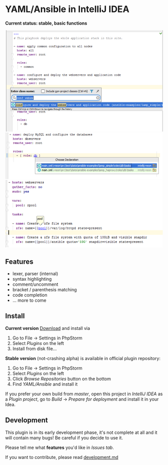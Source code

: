 # YAML/Ansible in IntelliJ IDEA 

**Current status: stable, basic functions**


<img src="src/test/data/image/Goto_Class.png" /><br>
<img src="src/test/data/image/Goto_role.png" /><br>
<img src="src/test/data/image/Var_resolve.PNG" /><br>

## Features
* lexer, parser (internal)
* syntax highlighting
* comment/uncomment
* bracket / parenthesis matching
* code completion
* ... more to come


## Install
**Current version** 
[Download](.idea/intellij-neon.zip) and install via
 
1. Go to File → Settings in PhpStorm
2. Select *Plugins* on the left
3. Install from disk file...


**Stable version** (not-crashing alpha) is available in official plugin repository:

1. Go to File → Settings in PhpStorm
2. Select *Plugins* on the left
3. Click *Browse Repositories* button on the bottom
4. Find *YAML/Ansible* and install it



If you prefer your own build from *master*, open this project in *IntelliJ IDEA* as a *Plugin project*, go to *Build* -> *Prepare for deployment* and install it in your Idea.


## Development
This plugin is in its early development phase, it's not complete at all and it will contain many bugs!
 Be careful if you decide to use it.

Please tell me what **features** you'd like in *Issues tab*.

If you want to contribute, please read [development.md](development.md)
